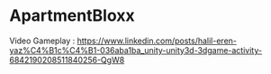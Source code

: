 # ApartmentBloxx

Video Gameplay : https://www.linkedin.com/posts/halil-eren-yaz%C4%B1c%C4%B1-036aba1ba_unity-unity3d-3dgame-activity-6842190208511840256-QgW8
